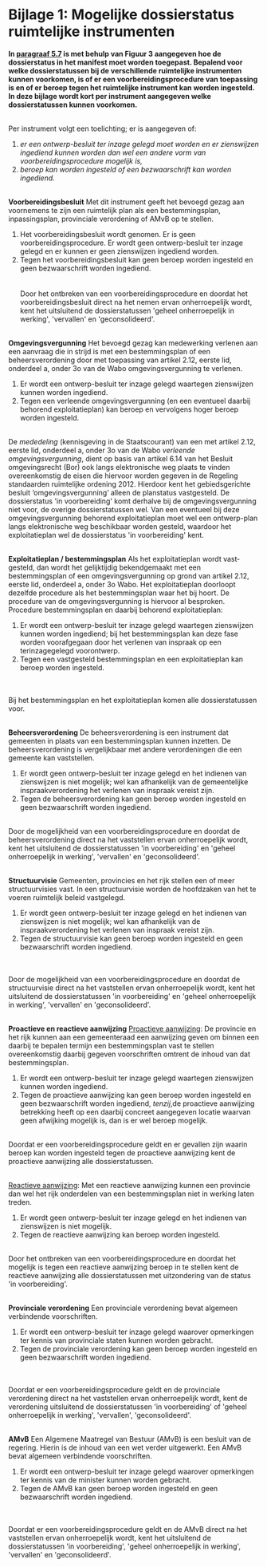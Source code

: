 # Bijlage 1: Mogelijke dossierstatus ruimtelijke instrumenten

**In [paragraaf 5.7](#beschrijving-planstatussen) is met behulp van Figuur 3 aangegeven hoe de dossierstatus in
het manifest moet worden toegepast. Bepalend voor welke dossierstatussen bij de
verschillende ruimtelijke instrumenten kunnen voorkomen, is of er een
voorbereidingsprocedure van toepassing is en of er beroep tegen het ruimtelijke
instrument kan worden ingesteld. In deze bijlage wordt kort per instrument
aangegeven welke dossierstatussen kunnen voorkomen.**
<br/><br/>

Per instrument volgt een toelichting; er is aangegeven of:
1. *er een ontwerp-besluit ter inzage gelegd moet worden en er zienswijzen ingediend kunnen worden dan wel een andere vorm van voorbereidingsprocedure
    mogelijk is,*
2. *beroep kan worden ingesteld of een bezwaarschrift kan worden ingediend.*
<br/><br/>

**Voorbereidingsbesluit**
Met dit instrument geeft het bevoegd gezag aan voornemens te zijn een ruimtelijk
plan als een bestemmingsplan, inpassingsplan, provinciale verordening of AMvB op
te stellen.  
1. Het voorbereidingsbesluit wordt genomen. Er is geen voorbereidingsprocedure. Er wordt geen ontwerp-besluit ter inzage gelegd en er kunnen er geen
    zienswijzen ingediend worden.
2. Tegen het voorbereidings­besluit kan geen beroep worden ingesteld en geen bezwaarschrift worden ingediend.  
<br/><br/>
Door het ontbreken van een voorbereidingsprocedure en doordat het
voorbereidingsbesluit direct na het nemen ervan onherroepelijk wordt, kent het
uitsluitend de dossierstatussen 'geheel onherroepelijk in werking', 'vervallen'
en 'geconsolideerd'.
<br/><br/>

**Omgevingsvergunning**
Het bevoegd gezag kan medewerking verlenen aan een aanvraag die in strijd is met
een be­stemmingsplan of een beheersverordening door met toepassing van artikel
2.12, eerste lid, onderdeel a, onder 3o van de Wabo omgevingsvergunning te
verlenen.  
1. Er wordt een ontwerp-besluit ter inzage gelegd waartegen zienswijzen kunnen worden ingediend.
2. Tegen een verleende omgevingsvergunning (en een eventueel daarbij behorend exploitatieplan) kan beroep en vervolgens hoger beroep worden ingesteld. 
<br/><br/>

De *mededeling* (kennisgeving in de Staatscourant) van een met artikel 2.12,
eerste lid, onderdeel a, onder 3o van de Wabo *verleende omgevingsvergunning*,
dient op basis van artikel 6.14 van het Besluit omgevingsrecht (Bor) ook langs
elektronische weg plaats te vinden overeenkomstig de eisen die hiervoor worden
gegeven in de Regeling standaarden ruimtelijke ordening 2012. Hierdoor kent het
gebiedsgerichte besluit ‘omgevingsvergunning’ alleen de planstatus vastgesteld.
De dossierstatus 'in voorbereiding' komt derhalve bij de omgevingsvergunning
niet voor, de overige dossierstatussen wel. Van een eventueel bij deze
omgevingsvergunning behorend exploitatieplan moet wel een ontwerp-plan langs
elektronische weg beschikbaar worden gesteld, waardoor het exploitatieplan wel
de dossierstatus 'in voorbereiding' kent. 
<br/><br/>

**Exploitatieplan / bestemmingsplan**
Als het exploitatieplan wordt vast­gesteld, dan wordt het gelijktijdig
bekend­gemaakt met een bestemmingsplan of een omgevingsvergunning op grond van
artikel 2.12, eerste lid, onderdeel a, onder 3o Wabo. Het exploitatieplan
doorloopt dezelfde procedure als het bestemmingsplan waar het bij hoort. De
procedure van de omgevingsvergunning is hiervoor al besproken. Procedure
bestemmingsplan en daarbij behorend exploitatieplan:  
1. Er wordt een ontwerp-besluit ter inzage gelegd waartegen zienswijzen kunnen worden ingediend; bij het bestemmingsplan kan deze fase worden voorafgegaan door het verlenen van inspraak op een terinzagegelegd voorontwerp.
2. Tegen een vastgesteld bestemmingsplan en een exploitatieplan kan beroep worden ingesteld.  
<br/><br/>

Bij het bestemmingsplan en het exploitatieplan komen alle dossierstatussen voor.
<br/><br/>

**Beheersverordening**
De beheersverordening is een instrument dat gemeenten in plaats van een
bestemmings­plan kunnen inzetten. De beheersverordening is vergelijkbaar met
andere verordeningen die een gemeente kan vast­stellen.  
1. Er wordt geen ontwerp-besluit ter inzage gelegd en het indienen van zienswijzen is niet mogelijk; wel kan afhankelijk van de gemeentelijke
    inspraakverordening het verlenen van inspraak vereist zijn. 
2. Tegen de beheersverordening kan geen beroep worden ingesteld en geen bezwaarschrift worden ingediend. 
<br/><br/>

Door de mogelijkheid van een voorbereidingsprocedure en doordat de
beheersverordening direct na het vaststellen ervan onherroepelijk wordt, kent
het uitsluitend de dossierstatussen 'in voorbereiding' en 'geheel onherroepelijk
in werking', 'vervallen' en 'geconsolideerd'.
<br/><br/>

**Structuurvisie**
Gemeenten, provincies en het rijk stellen een of meer structuurvisies vast. In
een structuurvisie worden de hoofdzaken van het te voeren ruimtelijk beleid
vastgelegd.  
1. Er wordt geen ontwerp-besluit ter inzage gelegd en het indienen van zienswijzen is niet mogelijk; wel kan afhankelijk van de inspraakverordening
    het verlenen van inspraak vereist zijn.
2. Tegen de structuurvisie kan geen beroep worden ingesteld en geen bezwaarschrift worden ingediend.  
<br/><br/>

Door de mogelijkheid van een voorbereidingsprocedure en doordat de
structuurvisie direct na het vaststellen ervan onherroepelijk wordt, kent het
uitsluitend de dossierstatussen 'in voorbereiding' en 'geheel onherroepelijk in
werking', 'vervallen' en 'geconsolideerd'.
<br/><br/>

**Proactieve en reactieve aanwijzing**
<u>Proactieve aanwijzing</u>: De provincie en het rijk kunnen aan een gemeenteraad
een aanwijzing geven om binnen een daarbij te bepalen termijn een
bestemmingsplan vast te stellen overeenkomstig daarbij gegeven voorschriften
omtrent de inhoud van dat bestemmingsplan.  
1. Er wordt een ontwerp-besluit ter inzage gelegd waartegen zienswijzen kunnen worden ingediend.
2. Tegen de proactieve aanwijzing kan geen beroep worden ingesteld en geen bezwaarschrift worden ingediend, *tenzij*,de proactieve aanwijzing
    betrekking heeft op een daarbij concreet aangegeven locatie waarvan geen afwijking mogelijk is, dan is er wel beroep mogelijk.
<br/><br/>

Doordat er een voorbereidingsprocedure geldt en er gevallen zijn waarin beroep
kan worden ingesteld tegen de proactieve aanwijzing kent de proactieve
aanwijzing alle dossierstatussen.
<br/><br/>

<u>Reactieve aanwijzing</u>: Met een reactieve aanwijzing kunnen een provincie dan
wel het rijk onderdelen van een bestemmingsplan niet in werking laten treden.  
1. Er wordt geen ontwerp-besluit ter inzage gelegd en het indienen van zienswijzen is niet mogelijk.
2. Tegen de reactieve aanwijzing kan beroep worden ingesteld. 
<br/><br/>

Door het ontbreken van een voorbereidingsprocedure en doordat het mogelijk is
tegen een reactieve aanwijzing beroep in te stellen kent de reactieve aanwijzing
alle dossierstatussen met uitzondering van de status 'in voorbereiding'.
<br/><br/>

**Provinciale verordening**
Een provinciale verordening bevat algemeen verbindende voorschriften.  
1. Er wordt een ontwerp-besluit ter inzage gelegd waarover opmerkingen ter kennis van provinciale staten kunnen worden gebracht.
2. Tegen de provinciale verordening kan geen beroep worden ingesteld en geen bezwaarschrift worden ingediend.  
<br/><br/>

Doordat er een voorbereidingsprocedure geldt en de provinciale verordening
direct na het vaststellen ervan onherroepelijk wordt, kent de verordening uitsluitend de
dossierstatussen 'in voorbereiding' of 'geheel onherroepelijk in
werking', 'vervallen', 'geconsolideerd'.
<br/><br/>

**AMvB**
Een Algemene Maatregel van Bestuur (AMvB) is een besluit van de regering. Hierin
is de inhoud van een wet verder uitgewerkt. Een AMvB bevat algemeen verbindende
voorschriften.  
1. Er wordt een ontwerp-besluit ter inzage gelegd waarover opmerkingen ter kennis van de minister kunnen worden gebracht.
2. Tegen de AMvB kan geen beroep worden ingesteld en geen bezwaarschrift worden ingediend.  
<br/><br/>

Doordat er een voorbereidingsprocedure geldt en de AMvB direct na het
vaststellen ervan onherroepelijk wordt, kent het uitsluitend de dossierstatussen
'in voorbereiding', 'geheel onherroepelijk in werking', 'vervallen' en 'geconsolideerd'.
